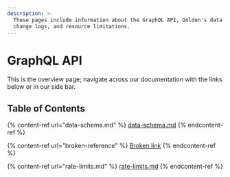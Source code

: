 ```yaml
---
description: >-
  These pages include information about the GraphQL API, Golden's data schemas,
  change logs, and resource limitations.
---
```


# GraphQL API

This is the overview page; navigate across our documentation with the links below or in our side bar.

## Table of Contents

{% content-ref url="data-schema.md" %}
[data-schema.md](data-schema.md)
{% endcontent-ref %}

{% content-ref url="broken-reference" %}
[Broken link](broken-reference)
{% endcontent-ref %}

{% content-ref url="rate-limits.md" %}
[rate-limits.md](rate-limits.md)
{% endcontent-ref %}
